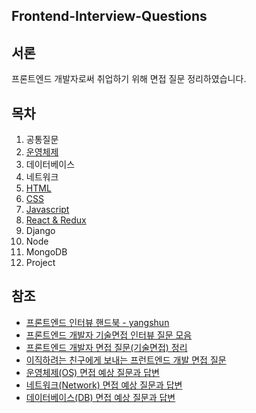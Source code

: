 ## Frontend-Interview-Questions

## 서론

프론트엔드 개발자로써 취업하기 위해 면접 질문 정리하였습니다.

## 목차

1. 공통질문
2. [운영체제](https://github.com/zhsks528/Front-End-Interview-Questions/tree/master/OS)
3. 데이터베이스
4. 네트워크
5. [HTML](https://github.com/zhsks528/Front-End-Interview-Questions/tree/master/HTML)
6. [CSS](https://github.com/zhsks528/Front-End-Interview-Questions/tree/master/CSS)
7. [Javascript](https://github.com/zhsks528/Front-End-Interview-Questions/blob/master/Javascript/Javascript.md)
8. [React & Redux](https://github.com/zhsks528/Front-End-Interview-Questions/tree/master/React%26Redux)
9. Django
10. Node
11. MongoDB
12. Project

## 참조

- [프론트엔드 인터뷰 핸드북 - yangshun](https://github.com/yangshun/front-end-interview-handbook/tree/master/contents/kr)
- [프론트엔드 개발자 기술면접 인터뷰 질문 모음](https://realmojo.tistory.com/300)
- [프론트엔드 개발자 면접 질문(기술면접) 정리](https://sunnykim91.tistory.com/121)
- [이직하려는 친구에게 보내는 프런트엔드 개발 면접 질문](https://joshua1988.github.io/web-development/interview/frontend-questions/)
- [운영체제(OS) 면접 예상 질문과 답변](https://hyonee.tistory.com/95)
- [네트워크(Network) 면접 예상 질문과 답변](https://hyonee.tistory.com/136?category=913823)
- [데이터베이스(DB) 면접 예상 질문과 답변](https://hyonee.tistory.com/41?category=913823)
